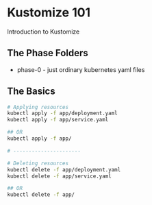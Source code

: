 # Kustomize 101

Introduction to Kustomize

## The Phase Folders

- phase-0 - just ordinary kubernetes yaml files

## The Basics

```sh
# Applying resources
kubectl apply -f app/deployment.yaml
kubectl apply -f app/service.yaml

## OR
kubectl apply -f app/

# ----------------------

# Deleting resources
kubectl delete -f app/deployment.yaml
kubectl delete -f app/service.yaml

## OR
kubectl delete -f app/
```
